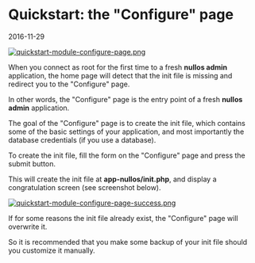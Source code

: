 Quickstart: the "Configure" page
============================
2016-11-29



[![quickstart-module-configure-page.png](https://s19.postimg.org/sj83hc2cj/quickstart_module_configure_page.png)](https://postimg.org/image/7z39iumlb/)




When you connect as root for the first time to a fresh **nullos admin** application,
the home page will detect that the init file is missing and redirect you to the "Configure" page.
 
In other words, the "Configure" page is the entry point of a fresh **nullos admin** application.


The goal of the "Configure" page is to create the init file, which contains some of the basic settings 
of your application, and most importantly the database credentials (if you use a database). 

To create the init file, fill the form on the "Configure" page and press the submit button.

This will create the init file at **app-nullos/init.php**, and display a congratulation screen (see screenshot below).

[![quickstart-module-configure-page-success.png](https://s19.postimg.org/5vsub6msj/quickstart_module_configure_page_success.png)](https://postimg.org/image/5j1g504in/)


If for some reasons the init file already exist, the "Configure" page will overwrite it.

So it is recommended that you make some backup of your init file should you customize it manually. 

